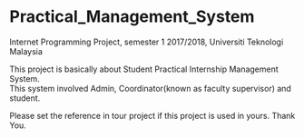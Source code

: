 # Practical_Management_System
Internet Programming Project, semester 1 2017/2018, Universiti Teknologi Malaysia

This project is basically about Student Practical Internship Management System.<br>
This system involved Admin, Coordinator(known as faculty supervisor) and student.<br>

Please set the reference in tour project if this project is used in yours. Thank You.
